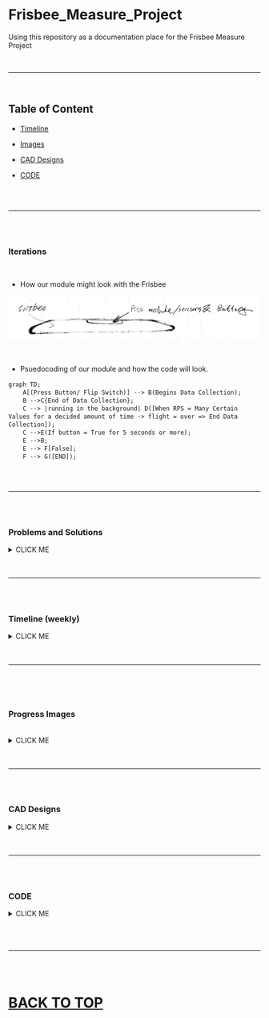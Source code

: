 # Frisbee_Measure_Project

Using this repository as a documentation place for the Frisbee Measure Project

 <br>
 
 ---
 
 <br>
 
 ## Table of Content
 
 * [Timeline](#timeline-weekly)
 
 * [Images](#progress-images)
 
 * [CAD Designs](#cad-designs)
 
 * [CODE](#code)
 
<br>
<br>

---

<br>
<br>


### Iterations

<br>

* How our module might look with the Frisbee

![iteration #1](Images/Frisbee%20Iteration%20v.1.JPG)

<br>

* Psuedocoding of our module and how the code will look.


```mermaid
graph TD;
    A[(Press Button/ Flip Switch)] --> B(Begins Data Collection);
    B -->C{End of Data Collection};
    C --> |running in the background| D([When RPS = Many Certain Values for a decided amount of time -> flight = over => End Data Collection]);
    C -->E(If button = True for 5 seconds or more);
    E -->B;
    E --> F[False];
    F --> G([END]);
```

<br>
<br>

---

<br>
<br>


### Problems and Solutions

<details><summary>CLICK ME</summary>
<p>

<br>

* **Problem:**  The **MPU 6050** maxes out everytime even when the maximum value was changed. It practically dopesn't do anything as it doesn't collect any data when thrown.
   
   * **Solution:** The **MPU 6050** is replaced by the **GPS** and *only* the **GPS** will be used to collect **data**.





 
</p>
</details>

<br>
<br>

---

<br>
<br>


### Timeline (weekly)

<details><summary>CLICK ME</summary>
<p>

* **01/09/2023** =  completed the wiring circuit for collecting data and making the data collector be powered without any cable connection.

* **01/17/2023** =  Finished CAD Designs of the **enclousure** and placed them for printing.

   * **01/19/2023** = the printed designs were finished but were incorrect. The **enclousure**turned out to be short for the whole circuit, so all the measurements were fixed and checked, and the new enclousure was placed for printing.

* **01/23/23** = the new enclosure is printed, and began sanding edges and gaps to prevent collisions.

* **01/30/23** = By the end of this week, the module (**circuit** and **enclosure**) will be completed.

   * **02/06/23**  = Will find center of mass, and mount module, and mostly likely the first test launch will take place.
   
   * **02/02/2023** = **TimeLine** shortened by ** 1 week** as the **Center of Mass**, **Mounting the Module** on the **Frisbee** *AND* taking a **test launch** completed. A small cut out is incorporated to get access to the power switch as it was inaccessible before.
   
   * **02/03/23** = A small cutout made in the enclosure is made to grant access to the power switch inside. 
   
* **02/06/23** = Testing to see if the module collects data and stores it when thrown most likely multiple times. 

   * **02/07/23** = Starting to write **new code** for **GPS**.
   
* **02/13/23** = Got a GPS fix and it started printing out **speed** and **altitude** which will be added to the **CSV** file.
   
   
   
<br>

### [BACK TO TimeLine](#timeline-weekly)

   
</p>
</details>

<br>
<br>

---

<br>
<br>


<br>

### Progress Images

<br>

<details><summary>CLICK ME</summary>
<p>

<br>

* Video of the **Gyroscope** working.

![Getting the Gyro to work](Images/Working%20Gyro(v.1).gif)

<br>

* The circuit, completed and working.

<img src="Images/Completed Circuit.jpg" alt="The circuit soldered, and assembeled with everything that will be used" width="650" height="750">

<br>
<br>

* The circuit and the enclosure completed and assemble.

<img src="Images/Completed Module.jpg" alt="The enclosure and the circuit put together." width="550" height="550">

<img src="Images/Completed Module with cover.jpg" alt="... together with the top cover." width="550" height="550">

<img src="Images/Completed Module with cover 2.jpg" alt="... together with the top cover2." width="550" height="550">

<br>
<br>

* The first test launch of the Module mounted, but **NOT** collecting **Data**.

<img src="Images/First Test Launch.jpg" alt="the module after being launched." width="500" height="520">

<img src="Images/Test Launch.gif" alt="video of the module being launched." width="650" height="600">

<br>
<br>

* A cutout was made separatly so that we can get access to the power switch **inside** the enclosure.

<img src="Images/Module Cutout on Top.jpg" alt="small cutout for acess to power switch" width="650" height="600">

<br>
<br>

* Ran two test runs that collected data and stored them in a CSV file.

<img src="Images/tomahawk.gif" alt="Thrwoing the frisbee with the tomahawk grip." width="650" height="600">

<img src="Images/backhand.gif" alt="Thrwoing the frisbee with the backhand grip." width="650" height="600">

<br>
<br>

* The Circuit is changed to house a **GPS** rather than the **MPU 6050** and is rewired,

<img src="Images/Circuit with GPS.jpg" alt="a new circuit that has the GPS and the MPU is removed." width="650" height="600">


<br>
<br>
<br>

### [BACK TO Progress Images](#progress-images)

</p>
</details>

<br>
<br>

---

<br>
<br>

### CAD Designs

<details><summary>CLICK ME</summary>
<p>

**Description:** All the designs and iterations completed to get a virtual visual of the final build are present in the OnShape Document.

<br>

Link to the [Onshape](https://cvilleschools.onshape.com/documents/8f23dd08753053fddae2e327/w/56d5ad7e3900473835bb5009/e/42cb564d32431f5d8d36b7a9) Document.

<br>

* The completed CAD version of the **enclosure** and **circuit**

<img src="Images/CAD Completed Circuit in Enclosure.PNG" alt="... together with the top cover2." width="750" height="650">

<br>

---

<br>


<details><summary>CIRCUIT</summary>
<p>

<br>

* The Circuit was completed in **ONSHAPE** to be used as a model for making an **enclosure** that the Circuit would be placed in.

<img src="Images/Circuit (front view).PNG" alt="The circuit model from the front." width="850" height="340">

<img src="Images/Circuit (side view).PNG" alt="The circuit model from the side." width="850" height="340">

<img src="Images/Circuit (isotopic view).PNG" alt="The circuit model from the front." width="750" height="600">

<img src="Images/MPU 5060.PNG" alt="The MPU board that is used in the Circuit" width="600" height="450">



</p>
</details>

<br>
<br>

---

<br>
<br>

<details><summary>FRISBEE</summary>
<p>

<br>

* The frisbee was imported from a public document, and then altered to fit our frisbee's dimensions as best as possible. The **curves** of the frisbee couldn't be measured, and no **schematics** were found to get any dimensions. 
 
* this is the original **dimension** of the **frisbee** that changed to fit our **frisbee**.
 
<img src="Images/Frisbee (original [dimentions]).PNG" alt="the frisbee in its original dimensions" width="950" height="340">

<img src="Images/Frisbee (original).PNG" alt="The circuit model from the front." width="900" height="130">

<br>
<br>
 
* This is the **firsbee** with our **dimensions** and **diameter** to fit the enclosure. 

<img src="Images/Frisbee (changed [dimensions]).PNG" alt="The circuit model from the front." width="950" height="300">

<img src="Images/Frisbee (changed).PNG" alt="The circuit model from the side." width="950" height="150">


</p>
</details>


<br>
<br>

---

<br>
<br>

<details><summary>CIRCUIT HOLDER + EVERYTHING IN IT</summary>
<p>

<br>

* This **first** version of the holder was designed to be **weather proof** so for that reason it was completly covering the **Circuit** and had to be **unscrewed** from the frisbee in order to get access to the **circuit.**

<img src="Images/Circuit Holder (v.1).PNG" alt="First version of the holder" width="850" height="650">

<br>
<br>

* This new Iteration changes the previous build by **inverting** the holder so that the circuit would be **accessible** without the need to unscrew the whole **enclosure**. A cover slider is added to still have the module **protected**, and make it **accessibl** at the same time.

<img src="Images/Circuit Holder (v.2).PNG" alt="First version of the holder" width="860" height="650">

<br>
<br>





</p>
</details>








<br>
<br>


### [BACK TO CAD Designs](#cad-designs)

</p>
</details>

<br>
<br>

---

<br>
<br>

### CODE

<details><summary>CLICK ME</summary>
<p>

<br>

**Description:** All *iterations* and **methods** to make the circuit, functions as should are present. The code runs the **methods**, and collects the data recieved and puts them in a **CSV file** which displays the Angular velcoity and time in an excel sheet.

<br>

* A first iteration of the code which confirms that the pico is communicating with the MPU6050.

```python
```circuit_python

# type: ignore
import adafruit_mpu6050
import busio
import board
import time
import digitalio
#assigns the scl to GP6 and assigns sda to GP7 on the pico board
sda_pin = board.GP6
scl_pin = board.GP7
buttonPin = digitalio.DigitalInOut(board.GP17)
buttonPin.direction = digitalio.Direction.INPUT
buttonPin.pull = digitalio.Pull.DOWN 
i2c = busio.I2C(scl_pin, sda_pin)
mpu = adafruit_mpu6050.MPU6050(i2c)
counter = 0
list_x = []
list_y = []
list_z = []
timer = time.monotonic()
while buttonPin.value == True:
    pass
    print("PASSSSSSSSSSSSSSSSSSSSSSSSSSSSSSSSSSSSSS")
# button syntax still needed.
while True:
    x_angular_velocity = mpu.gyro[0]
    y_angular_velocity = mpu.gyro[1]
    z_angular_velocity = mpu.gyro[2]
    list_x = [list_x, x_angular_velocity]
    list_y = [list_y, y_angular_velocity]
    list_z = [list_z, z_angular_velocity]
    print(z_angular_velocity)


```

<br>
<br>

* This is the completed **code** for the Moduel, it **collects** the *data*, stores it in a CSV file, incorporates the button function where the module won't collect data as long as the button is held (**button value = false**).

```python
```circuit_python

# type: ignore
import adafruit_mpu6050
import busio
import board
import time
import digitalio
import math
#assigns the scl to GP6 and assigns sda to GP7 on the pico board
sda_pin = board.GP6
scl_pin = board.GP7
buttonPin = digitalio.DigitalInOut(board.GP17)
buttonPin.direction = digitalio.Direction.INPUT
buttonPin.pull = digitalio.Pull.UP 
i2c = busio.I2C(scl_pin, sda_pin)
mpu = adafruit_mpu6050.MPU6050(i2c)
mpu.gyro_range = 3
counter = 0
list_x = []
list_y = []
list_z = []
list_time = []
while buttonPin.value == False:
    pass
    #print("Pass")
timer = time.monotonic()
while True:
    x_angular_velocity = mpu.gyro[0]
    y_angular_velocity = mpu.gyro[1]
    z_angular_velocity = mpu.gyro[2]
    list_x = [list_x, x_angular_velocity]
    list_y = [list_y, y_angular_velocity]
    list_z.append(z_angular_velocity)
    list_time.append(time.monotonic())
    #print(z_angular_velocity)
    current_time = time.monotonic() - timer
    if current_time > 2 and math.fabs(mpu.gyro[0]+mpu.gyro[1]+mpu.gyro[2])<1:
        break
#break out of while true and save data
Values=open(f"/data/{time.monotonic()}.csv","w")
for i in range(len(list_z)):
    Values.write(f"{list_time[i]}{list_z[i]}\n")
Values.close


```

<br>
<br>

* This is the first iteration of the **GPS** code collecting **timestamp**, **altitude**, and **speed** when the Frisbee is thrown as the **MPU 6050** will not be used for technical issues.

```python
```circuit_python

# type: ignore
import busio
import board
import time
import digitalio
import math

import adafruit_gps

#assigns the scl to GP6 and assigns sda to GP7 on the pico board
TX_pin = board.GP0
RX_pin = board.GP1
buttonPin = digitalio.DigitalInOut(board.GP17)
buttonPin.direction = digitalio.Direction.INPUT
buttonPin.pull = digitalio.Pull.UP 
counter = 0
list_x = []
list_y = []
list_z = []
list_time = []

uart = busio.UART(tx=TX_pin, rx=RX_pin, baudrate=9600, timeout=10)
gps = adafruit_gps.GPS(uart, debug=False)

while buttonPin.value == False:
    pass
    #print("Pass")
timer = time.monotonic()
last_print = time.monotonic()
while True:
    # Make sure to call gps.update() every loop iteration and at least twice
    # as fast as data comes from the GPS unit (usually every second).
    # This returns a bool that's true if it parsed new data (you can ignore it
    # though if you don't care and instead look at the has_fix property).
    gps.update()
    # Every second print out current location details if there's a fix.
    current = time.monotonic()
    if current - last_print >= 1.0:
        last_print = current
        if not gps.has_fix:
            # Try again if we don't have a fix yet.
            print("Waiting for fix...")
            continue
        # We have a fix! (gps.has_fix is true)
        # Print out details about the fix like location, date, etc.
        print("=" * 40)  # Print a separator line.
        print(
            "Fix timestamp: {}/{}/{} {:02}:{:02}:{:02}".format(
                gps.timestamp_utc.tm_mon,  # Grab parts of the time from the
                gps.timestamp_utc.tm_mday,  # struct_time object that holds
                gps.timestamp_utc.tm_year,  # the fix time.  Note you might
                gps.timestamp_utc.tm_hour,  # not get all data like year, day,
                gps.timestamp_utc.tm_min,  # month!
                gps.timestamp_utc.tm_sec,
            )
        )
        #print("Fix quality: {}".format(gps.fix_quality))
        # Some attributes beyond latitude, longitude and timestamp are optional
        # and might not be present.  Check if they're None before trying to use!
        #if gps.satellites is not None:
            #print("# satellites: {}".format(gps.satellites))
        if gps.altitude_m is not None:
            print("Altitude: {} meters".format(gps.altitude_m))
        if gps.speed_knots is not None:
            print("Speed: {} knots".format(gps.speed_knots))

    ''' x_angular_velocity = mpu.gyro[0]
        y_angular_velocity = mpu.gyro[1]
        z_angular_velocity = mpu.gyro[2]
        list_x = [list_x, x_angular_velocity]
        list_y = [list_y, y_angular_velocity]
        list_z.append(z_angular_velocity)
        list_time.append(time.monotonic())
        #print(z_angular_velocity)
        current_time = time.monotonic() - timer
        if current_time > 2 and math.fabs(mpu.gyro[0]+mpu.gyro[1]+mpu.gyro[2])<1:
            break
        #break out of while true and save data
        '''
    Values=open(f"/data-{}-{}-{} {:02}:{:02}:{:02}".format(
                gps.timestamp_utc.tm_mon,  # Grab parts of the time from the
                gps.timestamp_utc.tm_mday,  # struct_time object that holds
                gps.timestamp_utc.tm_year,  # the fix time.  Note you might
                gps.timestamp_utc.tm_hour,  # not get all data like year, day,
                gps.timestamp_utc.tm_min,  # month!
                gps.timestamp_utc.tm_sec,.csv),"w")
    for i in range(len(list_z)):
        Values.write(f"{list_time[i]}{list_z[i]}\n")
    Values.close
    
    
```

<br>
<br>

* This is the main code for the **GPS** module and it saves the GPS value **Altitude** and **Speed** and saves it the the **CSV** file.


```python
```circuit_python

# type: ignore
import busio
import board
import time
import digitalio

import adafruit_gps

#assigns the scl to GP6 and assigns sda to GP7 on the pico board
TX_pin = board.GP0
RX_pin = board.GP1
buttonPin = digitalio.DigitalInOut(board.GP17)
buttonPin.direction = digitalio.Direction.INPUT
buttonPin.pull = digitalio.Pull.UP 
counter = 0
list_a = []
list_s = []
list_time = []

uart = busio.UART(tx=TX_pin, rx=RX_pin, baudrate=9600, timeout=10)
gps = adafruit_gps.GPS(uart, debug=False)

gps.update()
base_altitude = gps.altitude_m

while buttonPin.value == False:
    pass
    #print("Pass")
timer = time.monotonic()
last_print = time.monotonic()
while True:
    print(base_altitude)
    # Make sure to call gps.update() every loop iteration and at least twice
    # as fast as data comes from the GPS unit (usually every second).
    # This returns a bool that's true if it parsed new data (you can ignore it
    # though if you don't care and instead look at the has_fix property).
    gps.update()
    # Every second print out current location details if there's a fix.
    current = time.monotonic()
    last_print = current
    if not gps.has_fix:
        # Try again if we don't have a fix yet.
        print("Waiting for fix...")
        continue
    if gps.altitude_m is not None:
        list_a.append(gps.altitude_m - base.altitude)
    if gps.speed_knots is not None:
        list_s.append(gps.speed_knots)
    # The two below lines print fix quality, and amount of satellites, not required but can be useful
    # print("Fix quality: {}".format(gps.fix_quality))
    # if gps.satellites is not None:
    #   print("# satellites: {}".format(gps.satellites))
    current_time = time.monotonic() - timer
    if current_time > 2 and gps.speed_knots <1:
        break
    #break out of while true and save data

    # Grab parts of the time from the
    # struct_time object that holds
    # the fix time.  Note you might
    # not get all data like year, day,
    # month!        
Values=open(f"/data/{gps.timestamp_utc.tm_mon}-{gps.timestamp_utc.tm_mday}-{gps.timestamp_utc.tm_year} {gps.timestamp_utc.tm_hour}:{gps.timestamp_utc.tm_min}:{gps.timestamp_utc.tm_sec}.csv","w")
#Values=open(f"/data/{gps.timestamp_utc.tm_mon}-{gps.timestamp_utc.tm_mday}-{gps.timestamp_utc.tm_year} {gps.timestamp_utc.tm_hour,}:{gps.timestamp_utc.tm_min,}:{gps.timestamp_utc.tm_sec}.csv","w")
for i in range(len(list_z)):
    Values.write(f"{list_time[i]}{list_z[i]}\n")
Values.close


```









<br>
<br>

### [BACK TO Code](#code)


</p>
</details>

<br>

<br>
<br>

---

<br>
<br>

# [BACK TO TOP](#frisbee_measure_project)
